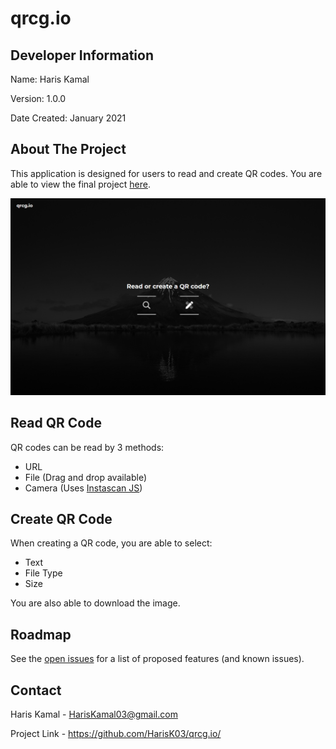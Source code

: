 # qrcg.io #

## Developer Information ##

Name: Haris Kamal

Version: 1.0.0

Date Created: January 2021

## About The Project ##

This application is designed for users to read and create QR codes. You are able to view the final project [here](https://harisk03.github.io/qrcg.io/ "qrcg.io").

![alt text](https://github.com/HarisK03/qrcg.io/blob/414b89ae3a016018331cb83e8d758992280977b2/demo.png)

## Read QR Code ##
QR codes can be read by 3 methods:
* URL
* File (Drag and drop available)
* Camera (Uses [Instascan JS](https://github.com/schmich/instascan))

## Create QR Code ##
When creating a QR code, you are able to select:
* Text
* File Type
* Size

You are also able to download the image.

## Roadmap ##

See the [open issues](https://github.com/HarisK03/qrcg.io/issues "Issues") for a list of proposed features (and known issues).

## Contact ##

Haris Kamal - HarisKamal03@gmail.com

Project Link - https://github.com/HarisK03/qrcg.io/
